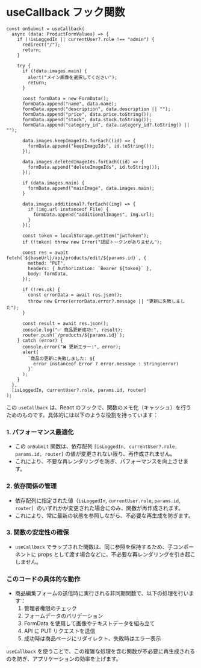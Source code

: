 # useCallback フック関数

```tsx
const onSubmit = useCallback(
  async (data: ProductFormValues) => {
    if (!isLoggedIn || currentUser?.role !== "admin") {
      redirect("/");
      return;
    }

    try {
      if (!data.images.main) {
        alert("メイン画像を選択してください");
        return;
      }

      const formData = new FormData();
      formData.append("name", data.name);
      formData.append("description", data.description || "");
      formData.append("price", data.price.toString());
      formData.append("stock", data.stock.toString());
      formData.append("category_id", data.category_id?.toString() || "");

      data.images.keepImageIds.forEach((id) => {
        formData.append("keepImageIds", id.toString());
      });

      data.images.deletedImageIds.forEach((id) => {
        formData.append("deleteImageIds", id.toString());
      });

      if (data.images.main) {
        formData.append("mainImage", data.images.main);
      }

      data.images.additional?.forEach((img) => {
        if (img.url instanceof File) {
          formData.append("additionalImages", img.url);
        }
      });

      const token = localStorage.getItem("jwtToken");
      if (!token) throw new Error("認証トークンがありません");

      const res = await fetch(`${baseUrl}/api/products/edit/${params.id}`, {
        method: "PUT",
        headers: { Authorization: `Bearer ${token}` },
        body: formData,
      });

      if (!res.ok) {
        const errorData = await res.json();
        throw new Error(errorData.error?.message || "更新に失敗しました");
      }

      const result = await res.json();
      console.log("✅ 商品更新成功:", result);
      router.push(`/products/${params.id}`);
    } catch (error) {
      console.error("❌ 更新エラー:", error);
      alert(
        `商品の更新に失敗しました: ${
          error instanceof Error ? error.message : String(error)
        }`
      );
    }
  },
  [isLoggedIn, currentUser?.role, params.id, router]
);
```

この `useCallback` は、React のフックで、関数のメモ化（キャッシュ）を行うためのものです。具体的には以下のような役割を持っています：

### 1. **パフォーマンス最適化**

- この `onSubmit` 関数は、依存配列 `[isLoggedIn, currentUser?.role, params.id, router]` の値が変更されない限り、再作成されません。
- これにより、不要な再レンダリングを防ぎ、パフォーマンスを向上させます。

### 2. **依存関係の管理**

- 依存配列に指定された値（`isLoggedIn`, `currentUser.role`, `params.id`, `router`）のいずれかが変更された場合にのみ、関数が再作成されます。
- これにより、常に最新の状態を参照しながら、不必要な再生成を防ぎます。

### 3. **関数の安定性の確保**

- `useCallback` でラップされた関数は、同じ参照を保持するため、子コンポーネントに props として渡す場合などに、不必要な再レンダリングを引き起こしません。

### このコードの具体的な動作

- 商品編集フォームの送信時に実行される非同期関数で、以下の処理を行います：
  1. 管理者権限のチェック
  2. フォームデータのバリデーション
  3. FormData を使用して画像やテキストデータを組み立て
  4. API に PUT リクエストを送信
  5. 成功時は商品ページにリダイレクト、失敗時はエラー表示

`useCallback` を使うことで、この複雑な処理を含む関数が不必要に再生成されるのを防ぎ、アプリケーションの効率を上げます。
